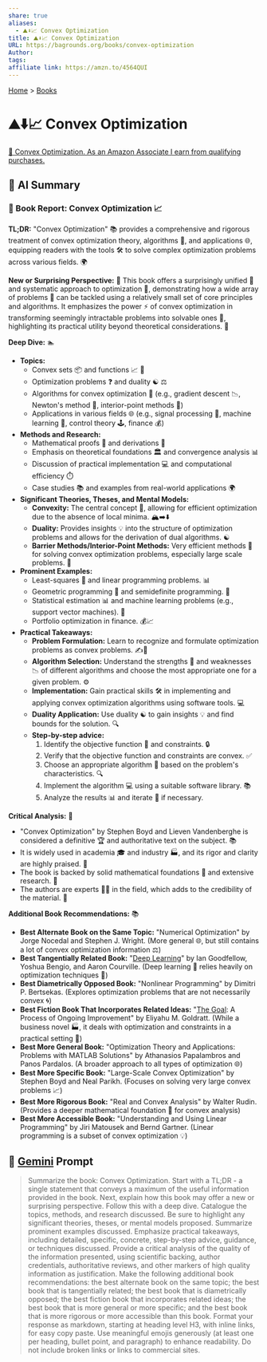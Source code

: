 ```yaml
---
share: true
aliases:
  - ⛰️⬇️📈 Convex Optimization
title: ⛰️⬇️📈 Convex Optimization
URL: https://bagrounds.org/books/convex-optimization
Author: 
tags: 
affiliate link: https://amzn.to/4564QUI
---
```

[Home](../index.md) > [Books](./index.md)  
# ⛰️⬇️📈 Convex Optimization  
[🛒 Convex Optimization. As an Amazon Associate I earn from qualifying purchases.](https://amzn.to/4564QUI)  
  
## 🤖 AI Summary  
### 📖 Book Report: Convex Optimization 📈  
  
**TL;DR:** "Convex Optimization" 📚 provides a comprehensive and rigorous treatment of convex optimization theory, algorithms 🤖, and applications 🌐, equipping readers with the tools 🛠️ to solve complex optimization problems across various fields. 🌍  
  
**New or Surprising Perspective:** 🧐 This book offers a surprisingly unified 🤝 and systematic approach to optimization 🔄, demonstrating how a wide array of problems 🧩 can be tackled using a relatively small set of core principles and algorithms. It emphasizes the power ⚡ of convex optimization in transforming seemingly intractable problems into solvable ones 🎉, highlighting its practical utility beyond theoretical considerations. 🤔  
  
**Deep Dive:** 🏊  
  
* **Topics:**  
    * Convex sets 📦 and functions 📈 📐  
    * Optimization problems ❓ and duality ☯️ ⚖️  
    * Algorithms for convex optimization 🤖 (e.g., gradient descent 📉, Newton's method 🍎, interior-point methods 🚪)  
    * Applications in various fields 🌐 (e.g., signal processing 📡, machine learning 🧠, control theory 🕹️, finance 💰)  
* **Methods and Research:**  
    * Mathematical proofs 📝 and derivations 🧮  
    * Emphasis on theoretical foundations 🏛️ and convergence analysis 📊  
    * Discussion of practical implementation 💻 and computational efficiency ⏱️  
    * Case studies 📚 and examples from real-world applications 🌍  
* **Significant Theories, Theses, and Mental Models:**  
    * **Convexity:** The central concept 🔑, allowing for efficient optimization due to the absence of local minima. 🏔️➡️⬇️  
    * **Duality:** Provides insights 💡 into the structure of optimization problems and allows for the derivation of dual algorithms. ☯️  
    * **Barrier Methods/Interior-Point Methods:** Very efficient methods 🚀 for solving convex optimization problems, especially large scale problems. 🚧  
* **Prominent Examples:**  
    * Least-squares 📏 and linear programming problems. 📊  
    * Geometric programming 📐 and semidefinite programming. 💎  
    * Statistical estimation 📊 and machine learning problems (e.g., support vector machines). 🧠  
    * Portfolio optimization in finance. 💰📈  
* **Practical Takeaways:**  
    * **Problem Formulation:** Learn to recognize and formulate optimization problems as convex problems. ✍️🧩  
    * **Algorithm Selection:** Understand the strengths 💪 and weaknesses 📉 of different algorithms and choose the most appropriate one for a given problem. ⚙️  
    * **Implementation:** Gain practical skills 🛠️ in implementing and applying convex optimization algorithms using software tools. 💻  
    * **Duality Application:** Use duality ☯️ to gain insights 💡 and find bounds for the solution. 🔍  
    * **Step-by-step advice:**  
        1.  Identify the objective function 🎯 and constraints. 🔒  
        2.  Verify that the objective function and constraints are convex. ✅  
        3.  Choose an appropriate algorithm 🤖 based on the problem's characteristics. 🔍  
        4.  Implement the algorithm 💻 using a suitable software library. 📚  
        5.  Analyze the results 📊 and iterate 🔄 if necessary.  
  
**Critical Analysis:** 🧐  
* "Convex Optimization" by Stephen Boyd and Lieven Vandenberghe is considered a definitive 🏆 and authoritative text on the subject. 📚  
* It is widely used in academia 🎓 and industry 🏭, and its rigor and clarity are highly praised. 👏  
* The book is backed by solid mathematical foundations 🧱 and extensive research. 🔬  
* The authors are experts 🧑‍🏫 in the field, which adds to the credibility of the material. 💯  
  
**Additional Book Recommendations:** 📚  
  
* **Best Alternate Book on the Same Topic:** "Numerical Optimization" by Jorge Nocedal and Stephen J. Wright. (More general 🌐, but still contains a lot of convex optimization information ⚖️)  
* **Best Tangentially Related Book:** "[Deep Learning](./deep-learning.md)" by Ian Goodfellow, Yoshua Bengio, and Aaron Courville. (Deep learning 🧠 relies heavily on optimization techniques 🔄)  
* **Best Diametrically Opposed Book:** "Nonlinear Programming" by Dimitri P. Bertsekas. (Explores optimization problems that are not necessarily convex 🌀)  
* **Best Fiction Book That Incorporates Related Ideas:** "[The Goal](./the-goal.md): A Process of Ongoing Improvement" by Eliyahu M. Goldratt. (While a business novel 🏭, it deals with optimization and constraints in a practical setting 💼)  
* **Best More General Book:** "Optimization Theory and Applications: Problems with MATLAB Solutions" by Athanasios Papalambros and Panos Pardalos. (A broader approach to all types of optimization 🌐)  
* **Best More Specific Book:** "Large-Scale Convex Optimization" by Stephen Boyd and Neal Parikh. (Focuses on solving very large convex problems 📈)  
* **Best More Rigorous Book:** "Real and Convex Analysis" by Walter Rudin. (Provides a deeper mathematical foundation 📐 for convex analysis)  
* **Best More Accessible Book:** "Understanding and Using Linear Programming" by Jiri Matousek and Bernd Gartner. (Linear programming is a subset of convex optimization 💡)  
  
## 💬 [Gemini](https://gemini.google.com) Prompt  
> Summarize the book: Convex Optimization. Start with a TL;DR - a single statement that conveys a maximum of the useful information provided in the book. Next, explain how this book may offer a new or surprising perspective. Follow this with a deep dive. Catalogue the topics, methods, and research discussed. Be sure to highlight any significant theories, theses, or mental models proposed. Summarize prominent examples discussed. Emphasize practical takeaways, including detailed, specific, concrete, step-by-step advice, guidance, or techniques discussed. Provide a critical analysis of the quality of the information presented, using scientific backing, author credentials, authoritative reviews, and other markers of high quality information as justification. Make the following additional book recommendations: the best alternate book on the same topic; the best book that is tangentially related; the best book that is diametrically opposed; the best fiction book that incorporates related ideas; the best book that is more general or more specific; and the best book that is more rigorous or more accessible than this book. Format your response as markdown, starting at heading level H3, with inline links, for easy copy paste. Use meaningful emojis generously (at least one per heading, bullet point, and paragraph) to enhance readability. Do not include broken links or links to commercial sites.